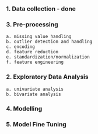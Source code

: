 ### 1. Data collection - done

### 3. Pre-processing 
    a. missing value handling
    b. outlier detection and handling 
    c. encoding
    d. feature reduction
    e. standardization/normalization
    f. feature engineering

### 2. Exploratory Data Analysis
    a. univariate analysis
    b. bivariate analysis

### 4. Modelling

### 5. Model Fine Tuning